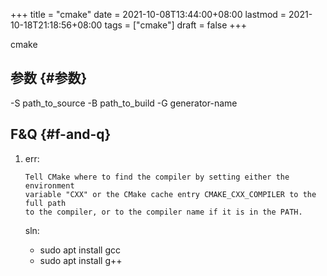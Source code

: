 +++
title = "cmake"
date = 2021-10-08T13:44:00+08:00
lastmod = 2021-10-18T21:18:56+08:00
tags = ["cmake"]
draft = false
+++

cmake

<!--more-->


## 参数 {#参数}

-S path\_to\_source
-B path\_to\_build
-G generator-name


## F&Q {#f-and-q}

1.  err:

    ```text
    Tell CMake where to find the compiler by setting either the environment
    variable "CXX" or the CMake cache entry CMAKE_CXX_COMPILER to the full path
    to the compiler, or to the compiler name if it is in the PATH.
    ```

    sln:

    -   sudo apt install gcc
    -   sudo apt install g++
